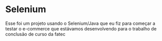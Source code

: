 # Selenium

Esse foi um projeto usando o Selenium/Java que eu fiz para começar a testar o e-commerce que estávamos desenvolvendo para o trabalho de conclusão de curso da fatec
